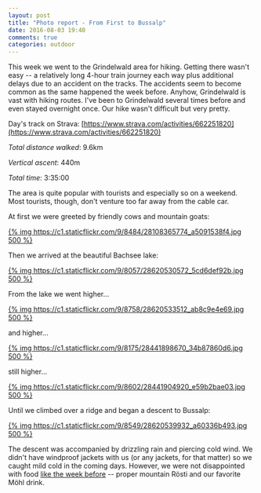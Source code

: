 ```yaml
---
layout: post
title: "Photo report - From First to Bussalp"
date: 2016-08-03 19:40
comments: true
categories: outdoor
---
```


This week we went to the Grindelwald area for hiking. Getting there wasn't easy -- a relatively long 4-hour train journey each way plus additional delays due to an accident on the tracks. The accidents seem to become common as the same happened the week before. Anyhow, Grindelwald is vast with hiking routes. I've been to Grindelwald several times before and even stayed overnight once. Our hike wasn't difficult but very pretty.

Day's track on Strava: [https://www.strava.com/activities/662251820](https://www.strava.com/activities/662251820)

*Total distance walked*: 9.6km

*Vertical ascent*: 440m

*Total time*: 3:35:00

The area is quite popular with tourists and especially so on a weekend. Most tourists, though, don't venture too far away from the cable car.

At first we were greeted by friendly cows and mountain goats:

[{% img https://c1.staticflickr.com/9/8484/28108365774_a5091538f4.jpg 500 %}](https://www.flickr.com/photos/tentaclephotos/28108365774)

Then we arrived at the beautiful Bachsee lake:

[{% img https://c1.staticflickr.com/9/8057/28620530572_5cd6def92b.jpg 500 %}](https://www.flickr.com/photos/tentaclephotos/28620530572)

From the lake we went higher...

[{% img https://c1.staticflickr.com/9/8758/28620533512_ab8c9e4e69.jpg 500 %}](https://www.flickr.com/photos/tentaclephotos/28620533512)

and higher...

[{% img https://c1.staticflickr.com/9/8175/28441898670_34b87860d6.jpg 500 %}](https://www.flickr.com/photos/tentaclephotos/28441898670)

still higher...

[{% img https://c1.staticflickr.com/9/8602/28441904920_e59b2bae03.jpg 500 %}](https://www.flickr.com/photos/tentaclephotos/28441904920)

Until we climbed over a ridge and began a descent to Bussalp:

[{% img https://c1.staticflickr.com/9/8549/28620539932_a60336b493.jpg 500 %}](https://www.flickr.com/photos/tentaclephotos/28620539932)

The descent was accompanied by drizzling rain and piercing cold wind. We didn't have windproof jackets with us (or any jackets, for that matter) so we caught mild cold in the coming days. However, we were not disappointed with food [like the week before](/blog/2016/07/20/photo-report-silent-nanztal-valley-crossing/) -- proper mountain Rösti and our favorite Möhl drink.
